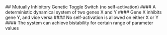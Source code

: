 <a name="title" />
## Mutually Inhibitory Genetic Toggle Switch (no self-activation) 
#### A deterministic dynamical system of two genes X and Y
#### Gene X inhibits gene Y, and vice versa
#### No self-activation is allowed on either X or Y
#### The system can achieve bistability for certain range of parameter values
